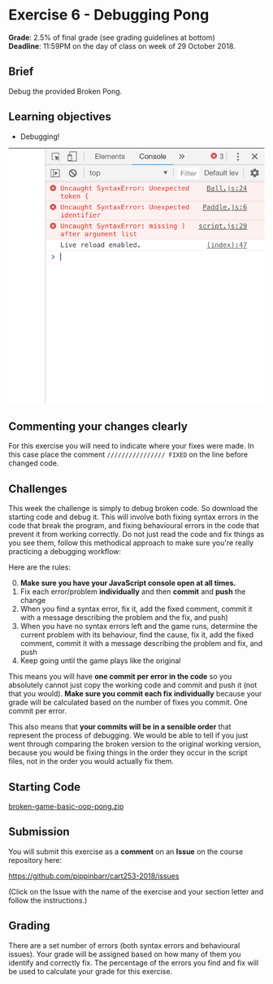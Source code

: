 # Exercise 6 - Debugging Pong

__Grade__: 2.5% of final grade (see grading guidelines at bottom)  
__Deadline__: 11:59PM on the day of class on week of 29 October 2018.

## Brief

Debug the provided Broken Pong.

## Learning objectives

- Debugging!

![](images/exercise-6.png)

## Commenting your changes clearly

For this exercise you will need to indicate where your fixes were made. In this case place the comment `//////////////// FIXED` on the line before changed code.

## Challenges

This week the challenge is simply to debug broken code. So download the starting code and debug it. This will involve both fixing syntax errors in the code that break the program, and fixing behavioural errors in the code that prevent it from working correctly. Do not just read the code and fix things as you see them, follow this methodical approach to make sure you're really practicing a debugging workflow:

Here are the rules:

0. __Make sure you have your JavaScript console open at all times.__
0. Fix each error/problem __individually__ and then __commit__ and __push__ the change
0. When you find a syntax error, fix it, add the fixed comment, commit it with a message describing the problem and the fix, and push)
0. When you have no syntax errors left and the game runs, determine the current problem with its behaviour, find the cause, fix it, add the fixed comment, commit it with a message describing the problem and fix, and push
0. Keep going until the game plays like the original

This means you will have __one commit per error in the code__ so you absolutely cannot just copy the working code and commit and push it (not that you would). __Make sure you commit each fix individually__ because your grade will be calculated based on the number of fixes you commit. One commit per error.

This also means that __your commits will be in a sensible order__ that represent the process of debugging. We would be able to tell if you just went through comparing the broken version to the original working version, because you would be fixing things in the order they occur in the script files, not in the order you would actually fix them.


## Starting Code

[broken-game-basic-oop-pong.zip](../games/broken-game-basic-oop-pong.zip)


## Submission

You will submit this exercise as a __comment__ on an __Issue__ on the course repository here:

https://github.com/pippinbarr/cart253-2018/issues

(Click on the Issue with the name of the exercise and your section letter and follow the instructions.)


## Grading

There are a set number of errors (both syntax errors and behavioural issues). Your grade will be assigned based on how many of them you identify and correctly fix. The percentage of the errors you find and fix will be used to calculate your grade for this exercise.
